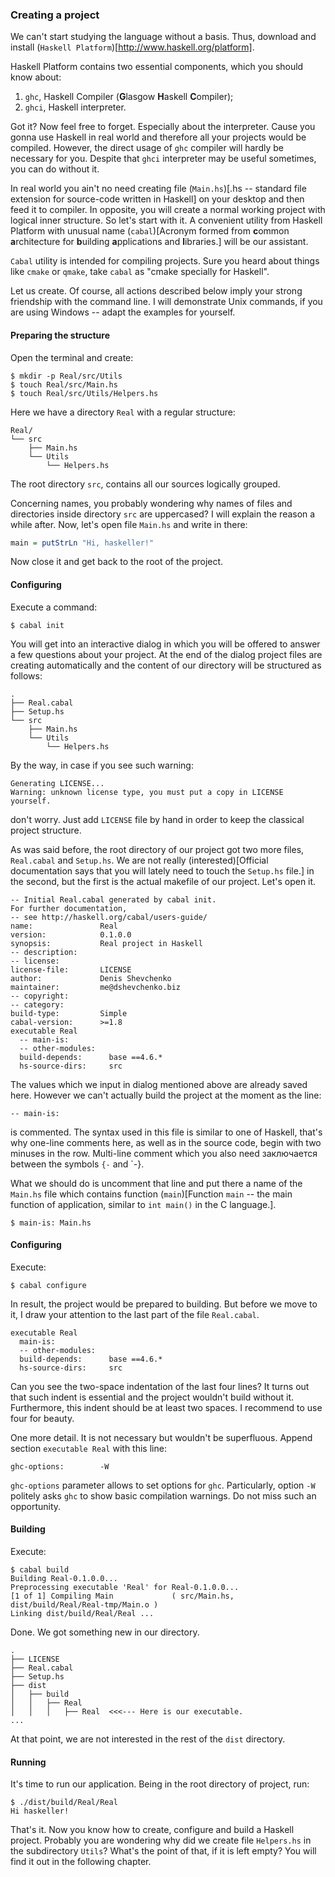 ### Creating a project ###

We can't start studying the language without a basis. Thus, download and install
(`Haskell Platform`)[http://www.haskell.org/platform].

Haskell Platform contains two essential components, which you should know about:
1. `ghc`, Haskell Compiler (**G**lasgow **H**askell **C**ompiler);
2. `ghci`, Haskell interpreter.

Got it? Now feel free to forget. Especially about the interpreter. Cause you
gonna use Haskell in real world and therefore all your projects would be compiled.
However, the direct usage of `ghc` compiler will hardly be necessary for you.
Despite that `ghci` interpreter may be useful sometimes, you can do without it.

In real world you ain't no need creating file (`Main.hs`)[.hs -- standard file 
extension for source-code written in Haskell] on your desktop and then
feed it to compiler. In opposite, you will create a normal working project with
logical inner structure. So let's start with it. A convenient
utility from Haskell Platform with unusual name (`cabal`)[Acronym formed from
**c**ommon **a**rchitecture for **b**uilding **a**pplications and **l**ibraries.]
will be our assistant.

`Cabal` utility is intended for compiling projects. Sure you heard about things
like `cmake` or `qmake`, take `cabal` as "cmake specially for Haskell". 

Let us create. Of course, all actions described below imply your strong friendship
with the command line. I will demonstrate Unix commands, if you are using
Windows -- adapt the examples for yourself.

#### Preparing the structure ####

Open the terminal and create:
	
	$ mkdir -p Real/src/Utils
	$ touch Real/src/Main.hs
	$ touch Real/src/Utils/Helpers.hs

Here we have a directory `Real` with a regular structure:

	Real/
	└── src
		├── Main.hs
		└── Utils
			└── Helpers.hs

The root directory `src`, contains all our sources logically grouped.

Concerning names, you probably wondering why names of files and directories
inside directory `src` are uppercased? I will explain the reason a while after.
Now, let's open file `Main.hs` and write in there:

```haskell
main = putStrLn "Hi, haskeller!"	
```

Now close it and get back to the root of the project.

#### Configuring ####

Execute a command:
	
	$ cabal init

You will get into an interactive dialog in which you will be offered to answer
a few questions about your project. At the end of the dialog project files are
creating automatically and the content of our directory will be structured as
follows:

	.
	├── Real.cabal
	├── Setup.hs
	└── src
		├── Main.hs
		└── Utils
			└── Helpers.hs

By the way, in case if you see such warning:
	
	Generating LICENSE...
	Warning: unknown license type, you must put a copy in LICENSE yourself.

don't worry. Just add `LICENSE` file by hand in order to keep the classical
project structure.

As was said before, the root directory of our project got two more files,
`Real.cabal` and `Setup.hs`. We are not really (interested)[Official documentation
says that you will lately need to touch the `Setup.hs` file.] in the second, but
the first is the actual makefile of our project. Let's open it.

	-- Initial Real.cabal generated by cabal init.
	For further documentation,
	-- see http://haskell.org/cabal/users-guide/
	name:               Real
	version:            0.1.0.0
	synopsis:           Real project in Haskell
	-- description:
	-- license:
	license-file:       LICENSE
	author:             Denis Shevchenko
	maintainer:         me@dshevchenko.biz
	-- copyright:
	-- category:
	build-type:         Simple
	cabal-version:      >=1.8
	executable Real
	  -- main-is:
	  -- other-modules:
	  build-depends:      base ==4.6.*
	  hs-source-dirs:     src

The values which we input in dialog mentioned above are already saved here.
However we can't actually build the project at the moment as the line:

	-- main-is:

is commented. The syntax used in this file is similar to one of Haskell, that's
why one-line comments here, as well as in the source code, begin with two
minuses in the row. Multi-line comment which you also need заключается between
the symbols `{-` and `-}.

What we should do is uncomment that line and put there a name of the `Main.hs`
file which contains function (`main`)[Function `main` -- the main function of
application, similar to `int main()` in the C language.].

	$ main-is: Main.hs

#### Configuring ####

Execute:
	
	$ cabal configure

In result, the project would be prepared to building. But before we move to
it, I draw your attention to the last part of the file `Real.cabal`.

	executable Real
	  main-is:
	  -- other-modules:
	  build-depends:      base ==4.6.*
	  hs-source-dirs:     src

Can you see the two-space indentation of the last four lines? It turns out that
such indent is essential and the project wouldn't build without it. Furthermore,
this indent should be at least two spaces. I recommend to use four for beauty.

One more detail. It is not necessary but wouldn't be superfluous. Append
section `executable Real` with this line:

	ghc-options:        -W

`ghc-options` parameter allows to set options for `ghc`. Particularly, option
`-W` politely asks `ghc` to show basic compilation warnings. Do not miss such an
opportunity.

#### Building ###

Execute:

	$ cabal build
	Building Real-0.1.0.0...
	Preprocessing executable 'Real' for Real-0.1.0.0...
	[1 of 1] Compiling Main             ( src/Main.hs, dist/build/Real/Real-tmp/Main.o )
	Linking dist/build/Real/Real ...

Done. We got something new in our directory.

	.
	├── LICENSE
	├── Real.cabal
	├── Setup.hs
	├── dist
	│   ├── build
	│   │   ├── Real
	│   │   │   ├── Real  <<<--- Here is our executable.
	...

At that point, we are not interested in the rest of the `dist` directory.

#### Running ####

It's time to run our application. Being in the root directory of project, run:

	$ ./dist/build/Real/Real
	Hi haskeller!

That's it. Now you know how to create, configure and build a Haskell project.
Probably you are wondering why did we create file `Helpers.hs` in the subdirectory
`Utils`? What's the point of that, if it is left empty? You will find it out in
the following chapter.
